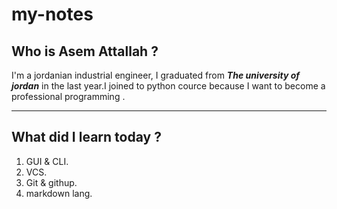 # my-notes 

## Who is **Asem Attallah** ?

I'm a jordanian industrial engineer, I graduated from ***The university of jordan*** in the last year.I joined to python cource because I want to become a professional programming .

______________________________


## What did I learn today ?
1. GUI & CLI.
2. VCS.
3. Git & githup.
4. markdown lang.


